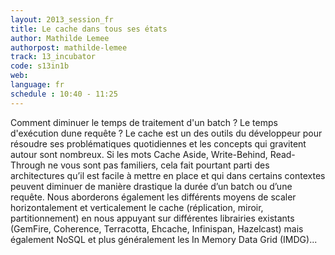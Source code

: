 ```yaml
---
layout: 2013_session_fr
title: Le cache dans tous ses états
author: Mathilde Lemee
authorpost: mathilde-lemee
track: 13_incubator
code: s13in1b
web: 
language: fr
schedule : 10:40 - 11:25
---
```


Comment diminuer le temps de traitement d'un batch ? Le temps d'exécution dune requête ? Le cache est un des outils du développeur pour résoudre ses problématiques quotidiennes et les concepts qui gravitent autour sont nombreux. Si les mots Cache Aside, Write-Behind, Read-Through ne vous sont pas familiers, cela fait pourtant parti des architectures qu’il est facile à mettre en place et qui dans certains contextes peuvent diminuer de manière drastique la durée d’un batch ou d’une requête.
Nous aborderons également les différents moyens de scaler horizontalement et verticalement le cache (réplication, miroir, partitionnement) en nous appuyant sur différentes librairies existants (GemFire, Coherence, Terracotta, Ehcache, Infinispan, Hazelcast) mais également NoSQL et plus généralement les In Memory Data Grid (IMDG)...
